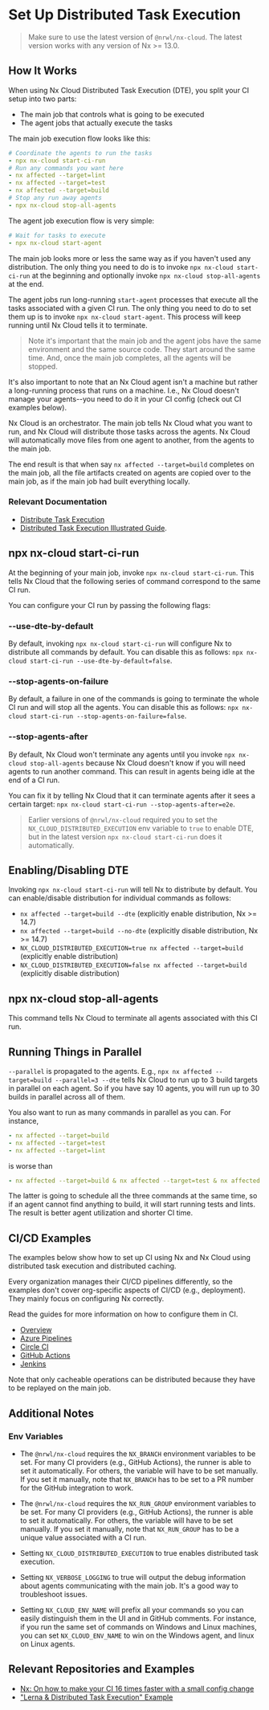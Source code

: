 # Set Up Distributed Task Execution

> Make sure to use the latest version of `@nrwl/nx-cloud`. The latest version works with any version of Nx >= 13.0.

## How It Works

When using Nx Cloud Distributed Task Execution (DTE), you split your CI setup into two parts:

- The main job that controls what is going to be executed
- The agent jobs that actually execute the tasks

The main job execution flow looks like this:

```yaml
# Coordinate the agents to run the tasks
- npx nx-cloud start-ci-run
# Run any commands you want here
- nx affected --target=lint
- nx affected --target=test
- nx affected --target=build
# Stop any run away agents
- npx nx-cloud stop-all-agents
```

The agent job execution flow is very simple:

```yaml
# Wait for tasks to execute
- npx nx-cloud start-agent
```

The main job looks more or less the same way as if you haven't used any distribution. The only thing you need to do is
to invoke `npx nx-cloud start-ci-run` at the beginning and optionally invoke `npx nx-cloud stop-all-agents` at the end.

The agent jobs run long-running `start-agent` processes that execute all the tasks associated with a given CI run. The
only thing you need to do to set them up is to invoke `npx nx-cloud start-agent`. This process will keep running until
Nx Cloud tells it to terminate.

> Note it's important that the main job and the agent jobs have the same environment and the same source code. They start
> around the same time. And, once the main job completes, all the agents
> will be stopped.

It's also important to note that an Nx Cloud agent isn't a machine but rather a long-running process that runs on a
machine. I.e., Nx Cloud doesn't manage your agents--you need to do it in your CI config (check out CI examples below).

Nx Cloud is an orchestrator. The main job tells Nx Cloud what you want to run, and Nx Cloud will distribute those tasks
across the agents. Nx Cloud will automatically move files from one agent to another, from the agents to the main job.

The end result is that when say `nx affected --target=build` completes on the main job, all the file artifacts created
on agents are copied over to the main job, as if the main job had built everything locally.

### Relevant Documentation

- [Distribute Task Execution](/core-features/distribute-task-execution)
- [Distributed Task Execution Illustrated Guide](/concepts/dte).

## npx nx-cloud start-ci-run

At the beginning of your main job, invoke `npx nx-cloud start-ci-run`. This tells Nx Cloud that the following series of
command correspond to the same CI run.

You can configure your CI run by passing the following flags:

### --use-dte-by-default

By default, invoking `npx nx-cloud start-ci-run` will configure Nx to distribute all commands by default. You can
disable this as follows: `npx nx-cloud start-ci-run --use-dte-by-default=false`.

### --stop-agents-on-failure

By default, a failure in one of the commands is going to terminate the whole CI run and will stop all the
agents. You can disable this as follows: `npx nx-cloud start-ci-run --stop-agents-on-failure=false`.

### --stop-agents-after

By default, Nx Cloud won't terminate any agents until you invoke `npx nx-cloud stop-all-agents` because Nx Cloud
doesn't know if you will need agents to run another command. This can result in agents being idle at the end of a CI
run.

You can fix it by telling Nx Cloud that it can terminate agents after it sees a certain
target: `npx nx-cloud start-ci-run --stop-agents-after=e2e`.

> Earlier versions of `@nrwl/nx-cloud` required you to set the `NX_CLOUD_DISTRIBUTED_EXECUTION` env variable to `true`
> to
> enable DTE, but in the latest version `npx nx-cloud start-ci-run` does it automatically.

## Enabling/Disabling DTE

Invoking `npx nx-cloud start-ci-run` will tell Nx to distribute by default. You can enable/disable distribution for
individual commands as follows:

- `nx affected --target=build --dte` (explicitly enable distribution, Nx >= 14.7)
- `nx affected --target=build --no-dte` (explicitly disable distribution, Nx >= 14.7)
- `NX_CLOUD_DISTRIBUTED_EXECUTION=true nx affected --target=build` (explicitly enable distribution)
- `NX_CLOUD_DISTRIBUTED_EXECUTION=false nx affected --target=build` (explicitly disable distribution)

## npx nx-cloud stop-all-agents

This command tells Nx Cloud to terminate all agents associated with this CI run.

## Running Things in Parallel

`--parallel` is propagated to the agents. E.g., `npx nx affected --target=build --parallel=3 --dte` tells Nx Cloud to run
up to 3 build targets in parallel on each agent. So if you have say 10 agents, you will run up to 30 builds in parallel
across all of them.

You also want to run as many commands in parallel as you can. For instance,

```yaml
- nx affected --target=build
- nx affected --target=test
- nx affected --target=lint
```

is worse than

```yaml
- nx affected --target=build & nx affected --target=test & nx affected --target=lint
```

The latter is going to schedule all the three commands at the same time, so if an agent cannot find anything to build, it will start running tests and lints. The result is better agent utilization and shorter CI time.

## CI/CD Examples

The examples below show how to set up CI using Nx and Nx Cloud using distributed task execution and distributed caching.

Every organization manages their CI/CD pipelines differently, so the examples don't cover org-specific aspects of
CI/CD (e.g., deployment). They mainly focus on configuring Nx correctly.

Read the guides for more information on how to configure them in CI.

- [Overview](/recipes/ci-setup#distributed-ci-with-nx-cloud)
- [Azure Pipelines](/recipe/monorepo-ci-azure#distributed-ci-with-nx-cloud)
- [Circle CI](/recipe/monorepo-ci-circle-ci#distributed-ci-with-nx-cloud)
- [GitHub Actions](/recipe/monorepo-ci-github-actions#distributed-ci-with-nx-cloud)
- [Jenkins](/recipe/monorepo-ci-jenkins#distributed-ci-with-nx-cloud)

Note that only cacheable operations can be distributed because they have to be replayed on the main job.

## Additional Notes

### Env Variables

- The `@nrwl/nx-cloud` requires the `NX_BRANCH` environment variables to be set. For many CI providers (e.g., GitHub
  Actions), the runner is able to set it automatically. For others, the variable will have to be set manually. If you set
  it manually, note that `NX_BRANCH` has to be set to a PR number for the GitHub integration to work.

- The `@nrwl/nx-cloud` requires the `NX_RUN_GROUP` environment variables to be set. For many CI providers (e.g., GitHub
  Actions), the runner is able to set it automatically. For others, the variable will have to be set manually. If you set
  it manually, note that `NX_RUN_GROUP` has to be a unique value associated with a CI run.

- Setting `NX_CLOUD_DISTRIBUTED_EXECUTION` to true enables distributed task execution.

- Setting `NX_VERBOSE_LOGGING` to true will output the debug information about agents communicating with the main job.
  It's a good way to troubleshoot issues.

- Setting `NX_CLOUD_ENV_NAME` will prefix all your commands so you can easily distinguish them in the UI and in GitHub
  comments. For instance, if you run the same set of commands on Windows and Linux machines, you can
  set `NX_CLOUD_ENV_NAME` to win on the Windows agent, and linux on Linux agents.

## Relevant Repositories and Examples

- [Nx: On how to make your CI 16 times faster with a small config change](https://github.com/vsavkin/interstellar)
- ["Lerna & Distributed Task Execution" Example](https://github.com/vsavkin/lerna-dte)
